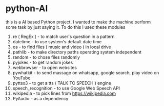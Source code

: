 # python-AI
this is a AI based Python project. I wanted to make the machine perform some task by just saying it. To do this I used these modules

1. re ( RegEx ) - to match user's question in a pattern
2. datetime - to use system's default date time
3. os - to find files ( music and video ) in local drive
4. pathlib - to make directory paths operating system independent
5. random - to chose files randomly
6. pyjokes - to get random jokes
7. webbrowser - to open websites
8. pywhatkit - to send massage on whatsapp, google search, play video on YouTube
9. pyttsx3 - to get a tts ( TALK TO SPEECH ) engine
10. speech_recognition - to use Google Web Speech API
11. wikipedia - to pick lines from https://wikipedia.com
12. PyAudio - as a dependency

